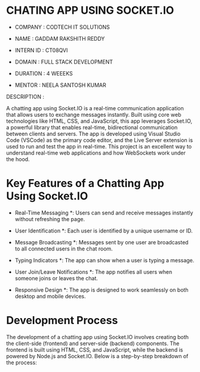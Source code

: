 # CHATING APP USING SOCKET.IO

* COMPANY : CODTECH IT SOLUTIONS

* NAME : GADDAM RAKSHITH REDDY

* INTERN ID : CT08QVI

* DOMAIN : FULL STACK DEVELOPMENT

* DURATION : 4 WEEEKS

* MENTOR : NEELA SANTOSH KUMAR

DESCRIPTION :

A chatting app using Socket.IO is a real-time communication application that allows users to exchange messages instantly. Built using core web technologies like HTML, CSS, and JavaScript, this app leverages Socket.IO, a powerful library that enables real-time, bidirectional communication between clients and servers. The app is developed using Visual Studio Code (VSCode) as the primary code editor, and the Live Server extension is used to run and test the app in real-time. This project is an excellent way to understand real-time web applications and how WebSockets work under the hood.

# Key Features of a Chatting App Using Socket.IO

* Real-Time Messaging *: Users can send and receive messages instantly without refreshing the page.

* User Identification *: Each user is identified by a unique username or ID.

* Message Broadcasting *: Messages sent by one user are broadcasted to all connected users in the chat room.

* Typing Indicators *: The app can show when a user is typing a message.

* User Join/Leave Notifications *: The app notifies all users when someone joins or leaves the chat.

* Responsive Design *: The app is designed to work seamlessly on both desktop and mobile devices.

# Development Process
The development of a chatting app using Socket.IO involves creating both the client-side (frontend) and server-side (backend) components. The frontend is built using HTML, CSS, and JavaScript, while the backend is powered by Node.js and Socket.IO. Below is a step-by-step breakdown of the process:
